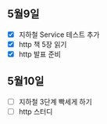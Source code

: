 ## 5월9일

- [x] 지하철 Service 테스트 추가
- [x] http 책 5장 읽기
- [x] http 발표 준비

## 5월10일

- [ ] 지하철 3단계 빡세게 하기
- [ ] http 스터디

